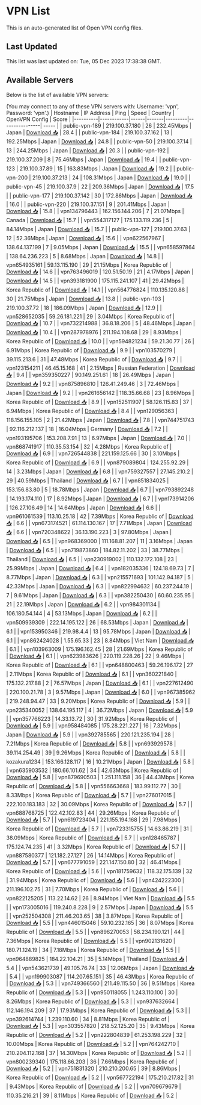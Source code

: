# VPN List

This is an auto-generated list of Open VPN config files.

## Last Updated

This list was last updated on: Tue, 05 Dec 2023 17:38:38 GMT.

## Available Servers

Below is the list of available VPN servers:

(You may connect to any of these VPN servers with: Username: 'vpn', Password: 'vpn'.)
| Hostname | IP Address | Ping | Speed | Country | OpenVPN Config | Score |
|----------|------------|------|-------|---------|----------------| ----- |
| public-vpn-189 | 219.100.37.180 | 26 | 232.45Mbps | Japan | [Download 📥](./configs/server_0_JP.ovpn) | 28.4 |
| public-vpn-184 | 219.100.37.162 | 13 | 192.25Mbps | Japan | [Download 📥](./configs/server_1_JP.ovpn) | 24.8 |
| public-vpn-50 | 219.100.37.14 | 13 | 244.25Mbps | Japan | [Download 📥](./configs/server_2_JP.ovpn) | 20.3 |
| public-vpn-192 | 219.100.37.209 | 8 | 75.46Mbps | Japan | [Download 📥](./configs/server_3_JP.ovpn) | 19.4 |
| public-vpn-123 | 219.100.37.89 | 15 | 163.83Mbps | Japan | [Download 📥](./configs/server_4_JP.ovpn) | 19.2 |
| public-vpn-200 | 219.100.37.213 | 24 | 108.31Mbps | Japan | [Download 📥](./configs/server_5_JP.ovpn) | 19.0 |
| public-vpn-45 | 219.100.37.9 | 22 | 209.36Mbps | Japan | [Download 📥](./configs/server_6_JP.ovpn) | 17.5 |
| public-vpn-177 | 219.100.37.142 | 30 | 172.86Mbps | Japan | [Download 📥](./configs/server_7_JP.ovpn) | 16.0 |
| public-vpn-220 | 219.100.37.151 | 9 | 201.41Mbps | Japan | [Download 📥](./configs/server_8_JP.ovpn) | 15.8 |
| vpn134796443 | 162.156.144.206 | 7 | 21.07Mbps | Canada | [Download 📥](./configs/server_9_CA.ovpn) | 15.7 |
| vpn554317127 | 175.133.119.236 | 5 | 84.14Mbps | Japan | [Download 📥](./configs/server_10_JP.ovpn) | 15.7 |
| public-vpn-127 | 219.100.37.63 | 12 | 52.36Mbps | Japan | [Download 📥](./configs/server_11_JP.ovpn) | 15.6 |
| vpn622567967 | 138.64.137.199 | 7 | 9.05Mbps | Japan | [Download 📥](./configs/server_12_JP.ovpn) | 15.5 |
| vpn658597864 | 138.64.236.223 | 5 | 8.68Mbps | Japan | [Download 📥](./configs/server_13_JP.ovpn) | 14.8 |
| vpn654935161 | 59.13.115.190 | 29 | 21.15Mbps | Korea Republic of | [Download 📥](./configs/server_14_KR.ovpn) | 14.6 |
| vpn763496019 | 120.51.50.19 | 21 | 4.17Mbps | Japan | [Download 📥](./configs/server_15_JP.ovpn) | 14.5 |
| vpn393181900 | 175.115.241.107 | 41 | 29.42Mbps | Korea Republic of | [Download 📥](./configs/server_16_KR.ovpn) | 14.1 |
| vpn564776824 | 110.135.120.88 | 30 | 21.75Mbps | Japan | [Download 📥](./configs/server_17_JP.ovpn) | 13.8 |
| public-vpn-103 | 219.100.37.72 | 18 | 186.09Mbps | Japan | [Download 📥](./configs/server_18_JP.ovpn) | 12.9 |
| vpn528652035 | 59.26.181.221 | 29 | 3.04Mbps | Korea Republic of | [Download 📥](./configs/server_19_KR.ovpn) | 10.7 |
| vpn732214988 | 36.8.18.206 | 5 | 48.46Mbps | Japan | [Download 📥](./configs/server_20_JP.ovpn) | 10.4 |
| vpn287978976 | 211.194.108.68 | 29 | 8.93Mbps | Korea Republic of | [Download 📥](./configs/server_21_KR.ovpn) | 10.0 |
| vpn594821234 | 59.21.30.77 | 26 | 6.91Mbps | Korea Republic of | [Download 📥](./configs/server_22_KR.ovpn) | 9.9 |
| vpn103570279 | 39.115.213.6 | 31 | 47.48Mbps | Korea Republic of | [Download 📥](./configs/server_23_KR.ovpn) | 9.7 |
| vpn123154211 | 46.45.15.168 | 41 | 2.15Mbps | Russian Federation | [Download 📥](./configs/server_24_RU.ovpn) | 9.4 |
| vpn359350227 | 90.149.251.61 | 18 | 26.49Mbps | Japan | [Download 📥](./configs/server_25_JP.ovpn) | 9.2 |
| vpn875896810 | 126.41.249.46 | 3 | 72.46Mbps | Japan | [Download 📥](./configs/server_26_JP.ovpn) | 9.2 |
| vpn261656142 | 118.35.66.68 | 23 | 8.96Mbps | Korea Republic of | [Download 📥](./configs/server_27_KR.ovpn) | 8.9 |
| vpn152511907 | 58.126.115.83 | 37 | 6.94Mbps | Korea Republic of | [Download 📥](./configs/server_28_KR.ovpn) | 8.4 |
| vpn129056363 | 118.156.155.105 | 2 | 21.42Mbps | Japan | [Download 📥](./configs/server_29_JP.ovpn) | 7.8 |
| vpn744751743 | 92.116.212.137 | 18 | 16.04Mbps | Germany | [Download 📥](./configs/server_30_DE.ovpn) | 7.2 |
| vpn193195706 | 153.208.7.91 | 13 | 6.97Mbps | Japan | [Download 📥](./configs/server_31_JP.ovpn) | 7.0 |
| vpn868741917 | 110.35.53.154 | 32 | 4.28Mbps | Korea Republic of | [Download 📥](./configs/server_32_KR.ovpn) | 6.9 |
| vpn726544838 | 221.159.125.66 | 30 | 3.10Mbps | Korea Republic of | [Download 📥](./configs/server_33_KR.ovpn) | 6.9 |
| vpn879089804 | 124.255.92.29 | 14 | 3.23Mbps | Japan | [Download 📥](./configs/server_34_JP.ovpn) | 6.8 |
| vpn759327557 | 27.145.210.2 | 29 | 40.59Mbps | Thailand | [Download 📥](./configs/server_35_TH.ovpn) | 6.7 |
| vpn851834025 | 153.156.83.80 | 5 | 18.78Mbps | Japan | [Download 📥](./configs/server_36_JP.ovpn) | 6.7 |
| vpn793892248 | 14.193.174.110 | 17 | 8.92Mbps | Japan | [Download 📥](./configs/server_37_JP.ovpn) | 6.7 |
| vpn173914206 | 126.27.106.49 | 14 | 14.64Mbps | Japan | [Download 📥](./configs/server_38_JP.ovpn) | 6.6 |
| vpn961061539 | 113.10.25.18 | 42 | 7.39Mbps | Korea Republic of | [Download 📥](./configs/server_39_KR.ovpn) | 6.6 |
| vpn673174521 | 61.114.130.167 | 17 | 7.71Mbps | Japan | [Download 📥](./configs/server_40_JP.ovpn) | 6.6 |
| vpn720348622 | 36.13.190.223 | 3 | 97.80Mbps | Japan | [Download 📥](./configs/server_41_JP.ovpn) | 6.5 |
| vpn968369000 | 111.168.81.207 | 11 | 3.16Mbps | Japan | [Download 📥](./configs/server_42_JP.ovpn) | 6.5 |
| vpn719873860 | 184.82.11.202 | 33 | 38.77Mbps | Thailand | [Download 📥](./configs/server_43_TH.ovpn) | 6.5 |
| vpn230919002 | 110.132.172.108 | 23 | 25.99Mbps | Japan | [Download 📥](./configs/server_44_JP.ovpn) | 6.4 |
| vpn182035336 | 124.18.69.73 | 7 | 8.77Mbps | Japan | [Download 📥](./configs/server_45_JP.ovpn) | 6.3 |
| vpn215571693 | 101.142.94.187 | 5 | 42.33Mbps | Japan | [Download 📥](./configs/server_46_JP.ovpn) | 6.3 |
| vpn822994632 | 60.237.244.19 | 7 | 9.61Mbps | Japan | [Download 📥](./configs/server_47_JP.ovpn) | 6.3 |
| vpn382250430 | 60.60.235.95 | 21 | 22.19Mbps | Japan | [Download 📥](./configs/server_48_JP.ovpn) | 6.2 |
| vpn984301134 | 106.180.54.144 | 4 | 53.13Mbps | Japan | [Download 📥](./configs/server_49_JP.ovpn) | 6.2 |
| vpn509939309 | 222.14.195.122 | 26 | 68.53Mbps | Japan | [Download 📥](./configs/server_50_JP.ovpn) | 6.1 |
| vpn153950346 | 219.98.4.4 | 13 | 95.78Mbps | Japan | [Download 📥](./configs/server_51_JP.ovpn) | 6.1 |
| vpn862424028 | 1.55.65.33 | 23 | 8.84Mbps | Viet Nam | [Download 📥](./configs/server_52_VN.ovpn) | 6.1 |
| vpn103963009 | 175.196.162.45 | 28 | 21.69Mbps | Korea Republic of | [Download 📥](./configs/server_53_KR.ovpn) | 6.1 |
| vpn623983626 | 220.119.228.26 | 22 | 9.46Mbps | Korea Republic of | [Download 📥](./configs/server_54_KR.ovpn) | 6.1 |
| vpn648800463 | 59.26.196.172 | 27 | 2.11Mbps | Korea Republic of | [Download 📥](./configs/server_55_KR.ovpn) | 6.1 |
| vpn360221840 | 175.132.217.88 | 2 | 76.57Mbps | Japan | [Download 📥](./configs/server_56_JP.ovpn) | 6.1 |
| vpn227612490 | 220.100.21.78 | 3 | 9.57Mbps | Japan | [Download 📥](./configs/server_57_JP.ovpn) | 6.0 |
| vpn967385962 | 219.248.94.47 | 33 | 9.20Mbps | Korea Republic of | [Download 📥](./configs/server_58_KR.ovpn) | 5.9 |
| vpn235340052 | 138.64.195.117 | 4 | 36.72Mbps | Japan | [Download 📥](./configs/server_59_JP.ovpn) | 5.9 |
| vpn357766223 | 14.33.13.72 | 30 | 31.92Mbps | Korea Republic of | [Download 📥](./configs/server_60_KR.ovpn) | 5.9 |
| vpn958484085 | 175.28.221.227 | 16 | 7.32Mbps | Japan | [Download 📥](./configs/server_61_JP.ovpn) | 5.9 |
| vpn392785565 | 220.121.235.194 | 28 | 7.21Mbps | Korea Republic of | [Download 📥](./configs/server_62_KR.ovpn) | 5.8 |
| vpn693929578 | 39.114.254.49 | 39 | 9.26Mbps | Korea Republic of | [Download 📥](./configs/server_63_KR.ovpn) | 5.8 |
| kozakura1234 | 153.166.128.117 | 16 | 10.21Mbps | Japan | [Download 📥](./configs/server_64_JP.ovpn) | 5.8 |
| vpn635903532 | 180.66.101.62 | 34 | 42.63Mbps | Korea Republic of | [Download 📥](./configs/server_65_KR.ovpn) | 5.8 |
| vpn879690503 | 1.251.111.158 | 36 | 44.43Mbps | Korea Republic of | [Download 📥](./configs/server_66_KR.ovpn) | 5.8 |
| vpn556663668 | 183.99.112.77 | 30 | 8.33Mbps | Korea Republic of | [Download 📥](./configs/server_67_KR.ovpn) | 5.7 |
| vpn276017015 | 222.100.183.183 | 32 | 30.09Mbps | Korea Republic of | [Download 📥](./configs/server_68_KR.ovpn) | 5.7 |
| vpn688768725 | 122.42.102.83 | 44 | 29.26Mbps | Korea Republic of | [Download 📥](./configs/server_69_KR.ovpn) | 5.7 |
| vpn619723404 | 221.155.194.168 | 29 | 7.98Mbps | Korea Republic of | [Download 📥](./configs/server_70_KR.ovpn) | 5.7 |
| vpn723315755 | 14.63.86.219 | 31 | 38.09Mbps | Korea Republic of | [Download 📥](./configs/server_71_KR.ovpn) | 5.7 |
| vpn128465787 | 175.124.74.235 | 41 | 3.32Mbps | Korea Republic of | [Download 📥](./configs/server_72_KR.ovpn) | 5.7 |
| vpn887580377 | 121.182.27.127 | 26 | 14.14Mbps | Korea Republic of | [Download 📥](./configs/server_73_KR.ovpn) | 5.7 |
| vpn677791059 | 221.147.150.80 | 32 | 46.41Mbps | Korea Republic of | [Download 📥](./configs/server_74_KR.ovpn) | 5.6 |
| vpn181759632 | 118.32.175.139 | 32 | 31.94Mbps | Korea Republic of | [Download 📥](./configs/server_75_KR.ovpn) | 5.6 |
| vpn424222300 | 211.196.102.75 | 31 | 7.70Mbps | Korea Republic of | [Download 📥](./configs/server_76_KR.ovpn) | 5.6 |
| vpn822125205 | 113.22.14.62 | 26 | 8.94Mbps | Viet Nam | [Download 📥](./configs/server_77_VN.ovpn) | 5.5 |
| vpn173005016 | 119.240.8.228 | 9 | 2.57Mbps | Japan | [Download 📥](./configs/server_78_JP.ovpn) | 5.5 |
| vpn252504308 | 211.46.203.65 | 38 | 3.87Mbps | Korea Republic of | [Download 📥](./configs/server_79_KR.ovpn) | 5.5 |
| vpn446015046 | 59.10.232.165 | 36 | 8.07Mbps | Korea Republic of | [Download 📥](./configs/server_80_KR.ovpn) | 5.5 |
| vpn896270053 | 58.234.190.121 | 44 | 7.36Mbps | Korea Republic of | [Download 📥](./configs/server_81_KR.ovpn) | 5.5 |
| vpn902131620 | 180.71.124.19 | 34 | 7.18Mbps | Korea Republic of | [Download 📥](./configs/server_82_KR.ovpn) | 5.5 |
| vpn964889825 | 184.22.104.21 | 35 | 5.14Mbps | Thailand | [Download 📥](./configs/server_83_TH.ovpn) | 5.4 |
| vpn543621739 | 49.105.76.74 | 33 | 12.06Mbps | Japan | [Download 📥](./configs/server_84_JP.ovpn) | 5.4 |
| vpn199903087 | 114.207.65.151 | 35 | 46.43Mbps | Korea Republic of | [Download 📥](./configs/server_85_KR.ovpn) | 5.3 |
| vpn749366560 | 211.49.115.50 | 36 | 9.51Mbps | Korea Republic of | [Download 📥](./configs/server_86_KR.ovpn) | 5.3 |
| vpn950118055 | 1.243.110.100 | 30 | 8.26Mbps | Korea Republic of | [Download 📥](./configs/server_87_KR.ovpn) | 5.3 |
| vpn937632664 | 112.146.194.209 | 37 | 17.93Mbps | Korea Republic of | [Download 📥](./configs/server_88_KR.ovpn) | 5.3 |
| vpn392614744 | 1.239.110.60 | 34 | 8.81Mbps | Korea Republic of | [Download 📥](./configs/server_89_KR.ovpn) | 5.3 |
| vpn303557820 | 218.52.125.20 | 35 | 9.43Mbps | Korea Republic of | [Download 📥](./configs/server_90_KR.ovpn) | 5.2 |
| vpn222804839 | 61.253.198.229 | 32 | 10.00Mbps | Korea Republic of | [Download 📥](./configs/server_91_KR.ovpn) | 5.2 |
| vpn764242710 | 210.204.112.168 | 37 | 14.30Mbps | Korea Republic of | [Download 📥](./configs/server_92_KR.ovpn) | 5.2 |
| vpn800239340 | 175.118.66.203 | 36 | 7.66Mbps | Korea Republic of | [Download 📥](./configs/server_93_KR.ovpn) | 5.2 |
| vpn751831320 | 210.210.200.65 | 39 | 8.86Mbps | Korea Republic of | [Download 📥](./configs/server_94_KR.ovpn) | 5.2 |
| vpn567722194 | 175.210.217.82 | 31 | 9.43Mbps | Korea Republic of | [Download 📥](./configs/server_95_KR.ovpn) | 5.2 |
| vpn709679679 | 110.35.216.21 | 39 | 8.11Mbps | Korea Republic of | [Download 📥](./configs/server_96_KR.ovpn) | 5.2 |
